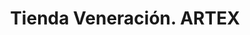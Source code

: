 ---
title: "Tienda Veneración. ARTEX"
url: /santiago-de-cuba/tienda-veneracion-artex/
shop: artesanía
---